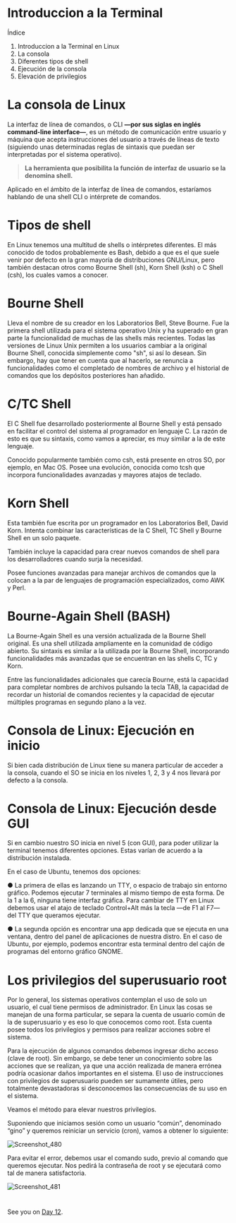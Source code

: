
# Introduccion a la Terminal



Índice

1. Introduccion a la Terminal en Linux
2. La consola
3. Diferentes tipos de shell
4. Ejecución de la consola
5. Elevación de privilegios


#
#
 # La consola de Linux

La interfaz de línea de comandos, o CLI ****—por sus siglas en inglés command-line interface—****, es un método de comunicación entre usuario y máquina que acepta instrucciones del usuario a través de líneas de texto (siguiendo unas determinadas reglas de sintaxis que puedan ser interpretadas por el sistema operativo).
> ****La herramienta que posibilita la función de interfaz de usuario se la denomina shell.****

Aplicado en el ámbito de la interfaz de línea de comandos, estaríamos hablando de una shell CLI o intérprete de comandos.


# Tipos de shell

En Linux tenemos una multitud de shells o intérpretes diferentes. El más conocido de todos probablemente es Bash, debido a que es el que suele venir por defecto en la gran mayoría de distribuciones GNU/Linux, pero también destacan otros como Bourne Shell (sh), Korn Shell (ksh) o C Shell (csh), los cuales vamos a conocer.

# Bourne Shell

Lleva el nombre de su creador en los Laboratorios Bell, Steve Bourne. Fue la primera shell utilizada para el sistema operativo Unix y ha superado en gran parte la funcionalidad de muchas de las shells más recientes. Todas las versiones de Linux Unix permiten a los usuarios cambiar a la original Bourne Shell, conocida simplemente como "sh", si así lo desean. 
Sin embargo, hay que tener en cuenta que al hacerlo, se renuncia a funcionalidades como el completado de nombres de archivo y el historial de comandos que los depósitos posteriores han añadido.

# C/TC Shell

El C Shell fue desarrollado posteriormente al Bourne Shell y está pensado en facilitar el control del sistema al programador en lenguaje C. La razón de esto es que su sintaxis, como vamos a apreciar, es muy similar a la de este lenguaje.

Conocido popularmente también como csh, está presente en otros SO, por ejemplo, en Mac OS. Posee una evolución, conocida como tcsh que incorpora funcionalidades avanzadas y mayores atajos de teclado.


# Korn Shell

Esta también fue escrita por un programador en los Laboratorios Bell, David Korn. Intenta combinar las características de la C Shell, TC Shell y Bourne Shell en un solo paquete. 

También incluye la capacidad para crear nuevos comandos de shell para los desarrolladores cuando surja la necesidad.

Posee funciones avanzadas para manejar archivos de comandos que la colocan a la par de lenguajes de programación especializados, como AWK y Perl.

# Bourne-Again Shell (BASH)

La Bourne-Again Shell es una versión actualizada de la Bourne Shell original. Es una shell utilizada ampliamente en la comunidad de código abierto.
Su sintaxis es similar a la utilizada por la Bourne Shell, incorporando funcionalidades más avanzadas que se encuentran en las shells C, TC y Korn.

Entre las funcionalidades adicionales que carecía Bourne, está la capacidad para completar nombres de archivos pulsando la tecla TAB, la capacidad de recordar un historial de comandos recientes y la capacidad de ejecutar múltiples programas en segundo plano a la vez.


# Consola de Linux: Ejecución en inicio

Si bien cada distribución de Linux tiene su manera particular de acceder a la consola, cuando el SO se inicia en los niveles 1, 2, 3 y 4 nos llevará por defecto a la consola.

# Consola de Linux: Ejecución desde GUI

Si en cambio nuestro SO inicia en nivel 5 (con GUI), para poder utilizar la terminal tenemos diferentes opciones. Estas varían de acuerdo a la distribución instalada.

En el caso de Ubuntu, tenemos dos opciones:

● La primera de ellas es lanzando un TTY, o espacio de trabajo sin entorno gráfico. Podemos ejecutar 7 terminales al mismo tiempo de esta forma. De la 1 a la 6, ninguna tiene interfaz gráfica. Para cambiar de TTY en Linux debemos usar el atajo de teclado Control+Alt más la tecla —de F1 al F7— del TTY que queramos ejecutar.

● La segunda opción es encontrar una app dedicada que se ejecuta en una ventana, dentro del panel de aplicaciones de nuestra distro. En el caso de Ubuntu, por ejemplo, podemos encontrar esta terminal dentro del cajón de programas del entorno gráfico GNOME.


# Los privilegios del superusuario root

Por lo general, los sistemas operativos contemplan el uso de solo un usuario, el cual tiene permisos de administrador. En Linux las cosas se manejan de una forma particular, se separa la cuenta de usuario común de la de superusuario y es eso lo que conocemos como root. Esta cuenta posee todos los privilegios y permisos para realizar acciones sobre el sistema.

Para la ejecución de algunos comandos debemos ingresar dicho acceso (clave de root). Sin embargo, se debe tener un conocimiento sobre las acciones que se realizan, ya que una acción realizada de manera errónea podría ocasionar daños importantes en el sistema. El uso de instrucciones con privilegios de superusuario pueden ser
sumamente útiles, pero totalmente devastadoras si desconocemos las consecuencias de su uso en el sistema. 

Veamos el método para elevar nuestros privilegios.

Suponiendo que iniciamos sesión como un usuario “común”, denominado “gino” y queremos reiniciar un servicio (cron), vamos a obtener lo siguiente:

![Screenshot_480](https://user-images.githubusercontent.com/96561825/170152506-0b8c0034-eca8-4341-a0bd-7aaa04f4bc6b.png)


Para evitar el error, debemos usar el comando sudo, previo al comando que queremos ejecutar. Nos pedirá la contraseña de root y se ejecutará como tal de manera satisfactoria.

![Screenshot_481](https://user-images.githubusercontent.com/96561825/170152519-df1d51ef-3b4b-4184-a95f-5f1b3f4c455f.png)


#
#
#





See you on [Day 12](day12.md).
